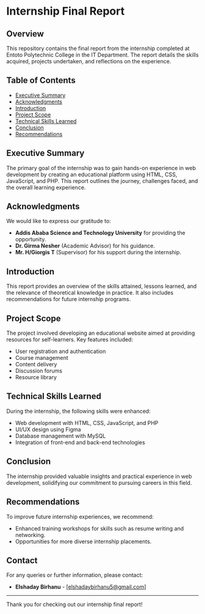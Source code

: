 # Internship Final Report

## Overview
This repository contains the final report from the internship completed at Entoto Polytechnic College in the IT Department. The report details the skills acquired, projects undertaken, and reflections on the experience.

## Table of Contents
- [Executive Summary](#executive-summary)
- [Acknowledgments](#acknowledgments)
- [Introduction](#introduction)
- [Project Scope](#project-scope)
- [Technical Skills Learned](#technical-skills-learned)
- [Conclusion](#conclusion)
- [Recommendations](#recommendations)

## Executive Summary
The primary goal of the internship was to gain hands-on experience in web development by creating an educational platform using HTML, CSS, JavaScript, and PHP. This report outlines the journey, challenges faced, and the overall learning experience.

## Acknowledgments
We would like to express our gratitude to:
- **Addis Ababa Science and Technology University** for providing the opportunity.
- **Dr. Girma Nesher** (Academic Advisor) for his guidance.
- **Mr. H/Giorgis T** (Supervisor) for his support during the internship.

## Introduction
This report provides an overview of the skills attained, lessons learned, and the relevance of theoretical knowledge in practice. It also includes recommendations for future internship programs.

## Project Scope
The project involved developing an educational website aimed at providing resources for self-learners. Key features included:
- User registration and authentication
- Course management
- Content delivery
- Discussion forums
- Resource library

## Technical Skills Learned
During the internship, the following skills were enhanced:
- Web development with HTML, CSS, JavaScript, and PHP
- UI/UX design using Figma
- Database management with MySQL
- Integration of front-end and back-end technologies

## Conclusion
The internship provided valuable insights and practical experience in web development, solidifying our commitment to pursuing careers in this field.

## Recommendations
To improve future internship experiences, we recommend:
- Enhanced training workshops for skills such as resume writing and networking.
- Opportunities for more diverse internship placements.

## Contact
For any queries or further information, please contact:
- **Elshaday Birhanu** - [elshadaybirhanu5@gmail.com]

---

Thank you for checking out our internship final report!

